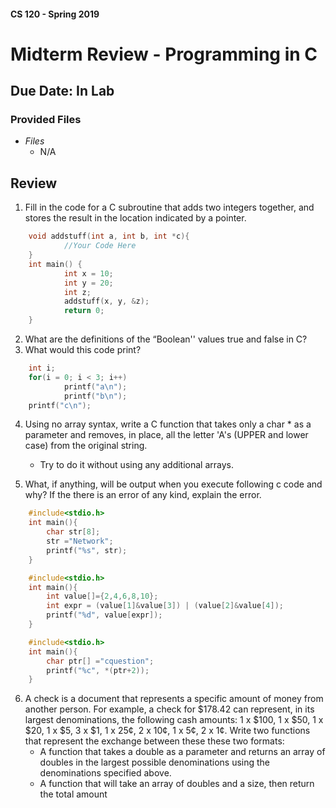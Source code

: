 #### CS 120 - Spring 2019
# Midterm Review - Programming in C
## Due Date: In Lab

### Provided Files
* _Files_
    * N/A


## Review

1. Fill in the code for a C subroutine that adds two integers together, and stores the result in the location indicated by a pointer.
```c
    void addstuff(int a, int b, int *c){
            //Your Code Here
    }
    int main() {
            int x = 10;
            int y = 20;
            int z;
            addstuff(x, y, &z);
            return 0;
    }
```

2. What are the definitions of the “Boolean'' values true and false in C?
3. What would this code print?
```c
    int i;
    for(i = 0; i < 3; i++)
            printf("a\n");
            printf("b\n");
    printf("c\n");
```
4. Using no array syntax, write a C function that takes only a char * as a parameter and removes, in place, all the letter 'A's (UPPER and lower case) from the original string.
    * Try to do it without using any additional arrays.

5. What, if anything, will be output when you execute following c code and why? If the there is an error of any kind, explain the error.

```c
    #include<stdio.h>
    int main(){
    	char str[8];
    	str ="Network";
    	printf("%s", str);
    }

    #include<stdio.h>
    int main(){
    	int value[]={2,4,6,8,10};
    	int expr = (value[1]&value[3]) | (value[2]&value[4]);
    	printf("%d", value[expr]);
    }

    #include<stdio.h>
    int main(){
    	char ptr[] ="cquestion";
    	printf("%c", *(ptr+2));
    }
```

6. A check is a document that represents a specific amount of money from another person. For example, a check for $178.42 can represent, in its largest denominations, the following cash amounts: 1 x $100, 1 x $50, 1 x $20, 1 x $5, 3 x $1, 1 x 25¢, 2 x 10¢, 1 x 5¢, 2 x 1¢. Write two functions that represent the exchange between these these two formats:
    * A function that takes a double as a parameter and returns an array of doubles  in the largest possible denominations using the denominations specified above.
    * A function that will take an array of doubles and a size,  then return the total amount
